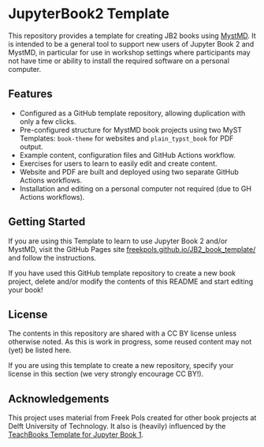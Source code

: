 # JupyterBook2 Template

This repository provides a template for creating JB2 books using [MystMD](https://mystmd.org/). It is intended to be a general tool to support new users of Jupyter Book 2 and MystMD, in particular for use in workshop settings where participants may not have time or ability to install the required software on a personal computer.

## Features

- Configured as a GitHub template repository, allowing duplication with only a few clicks.
- Pre-configured structure for MystMD book projects using two MyST Templates: `book-theme` for websites and `plain_typst_book` for PDF output. 
- Example content, configuration files and GitHub Actions workflow.
- Exercises for users to learn to easily edit and create content.
- Website and PDF are built and deployed using two separate GitHub Actions workflows.
- Installation and editing on a personal computer not required (due to GH Actions workflows).

## Getting Started

If you are using this Template to learn to use Jupyter Book 2 and/or MystMD, visit the GitHub Pages site [freekpols.github.io/JB2_book_template/](https://freekpols.github.io/JB2_book_template/) and follow the instructions.

If you have used this GitHub template repository to create a new book project, delete and/or modify the contents of this README and start editing your book!

## License

The contents in this repository are shared with a CC BY license unless otherwise noted. As this is work in progress, some reused content may not (yet) be listed here.

If you are using this template to create a new repository, specify your license in this section (we very strongly encourage CC BY!).

## Acknowledgements

This project uses material from Freek Pols created for other book projects at Delft University of Technology. It also is (heavily) influenced by the [TeachBooks Template for Jupyter Book 1](https://github.com/teachBooks/template).
